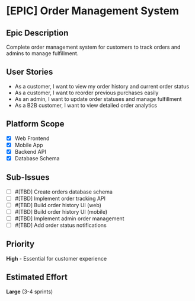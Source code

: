 # [EPIC] Order Management System

## Epic Description

Complete order management system for customers to track orders and admins to manage fulfillment.

## User Stories

- As a customer, I want to view my order history and current order status
- As a customer, I want to reorder previous purchases easily
- As an admin, I want to update order statuses and manage fulfillment
- As a B2B customer, I want to view detailed order analytics

## Platform Scope

- [x] Web Frontend
- [x] Mobile App
- [x] Backend API
- [x] Database Schema

## Sub-Issues

- [ ] #[TBD] Create orders database schema
- [ ] #[TBD] Implement order tracking API
- [ ] #[TBD] Build order history UI (web)
- [ ] #[TBD] Build order history UI (mobile)
- [ ] #[TBD] Implement admin order management
- [ ] #[TBD] Add order status notifications

## Priority

**High** - Essential for customer experience

## Estimated Effort

**Large** (3-4 sprints)
